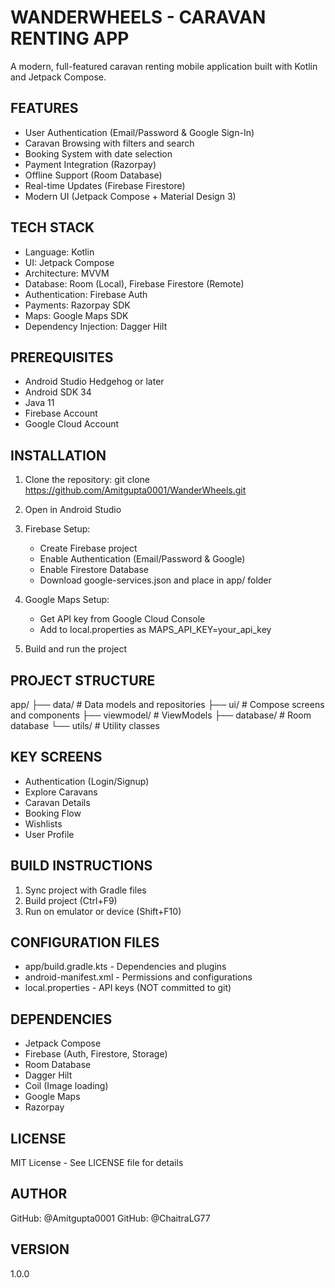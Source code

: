 WANDERWHEELS - CARAVAN RENTING APP
===================================

A modern, full-featured caravan renting mobile application built with Kotlin and Jetpack Compose.

FEATURES
--------
- User Authentication (Email/Password & Google Sign-In)
- Caravan Browsing with filters and search
- Booking System with date selection
- Payment Integration (Razorpay)
- Offline Support (Room Database)
- Real-time Updates (Firebase Firestore)
- Modern UI (Jetpack Compose + Material Design 3)

TECH STACK
----------
- Language: Kotlin
- UI: Jetpack Compose
- Architecture: MVVM
- Database: Room (Local), Firebase Firestore (Remote)
- Authentication: Firebase Auth
- Payments: Razorpay SDK
- Maps: Google Maps SDK
- Dependency Injection: Dagger Hilt

PREREQUISITES
-------------
- Android Studio Hedgehog or later
- Android SDK 34
- Java 11
- Firebase Account
- Google Cloud Account

INSTALLATION
------------
1. Clone the repository:
   git clone https://github.com/Amitgupta0001/WanderWheels.git

2. Open in Android Studio

3. Firebase Setup:
   - Create Firebase project
   - Enable Authentication (Email/Password & Google)
   - Enable Firestore Database
   - Download google-services.json and place in app/ folder

4. Google Maps Setup:
   - Get API key from Google Cloud Console
   - Add to local.properties as MAPS_API_KEY=your_api_key

5. Build and run the project

PROJECT STRUCTURE
-----------------
app/
├── data/           # Data models and repositories
├── ui/             # Compose screens and components
├── viewmodel/      # ViewModels
├── database/       # Room database
└── utils/          # Utility classes

KEY SCREENS
-----------
- Authentication (Login/Signup)
- Explore Caravans
- Caravan Details
- Booking Flow
- Wishlists
- User Profile

BUILD INSTRUCTIONS
------------------
1. Sync project with Gradle files
2. Build project (Ctrl+F9)
3. Run on emulator or device (Shift+F10)

CONFIGURATION FILES
-------------------
- app/build.gradle.kts - Dependencies and plugins
- android-manifest.xml - Permissions and configurations
- local.properties - API keys (NOT committed to git)

DEPENDENCIES
------------
- Jetpack Compose
- Firebase (Auth, Firestore, Storage)
- Room Database
- Dagger Hilt
- Coil (Image loading)
- Google Maps
- Razorpay

LICENSE
-------
MIT License - See LICENSE file for details

AUTHOR
------
GitHub: @Amitgupta0001
GitHub: @ChaitraLG77

VERSION
-------
1.0.0
